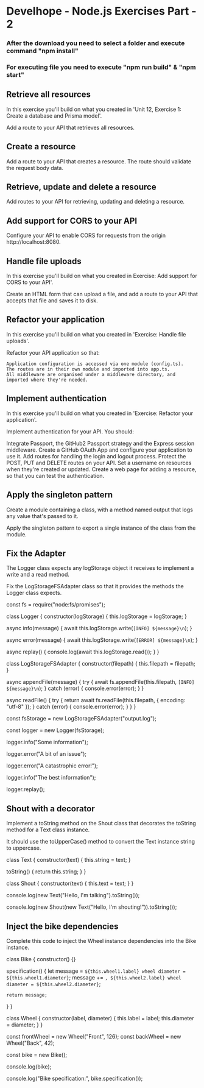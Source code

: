 # Develhope - Node.js Exercises Part - 2

### After the download you need to select a folder and execute command "npm install"

### For executing file you need to execute "npm run build" & "npm start"

## Retrieve all resources

In this exercise you'll build on what you created in 'Unit 12, Exercise 1: Create a database and Prisma model'.

Add a route to your API that retrieves all resources.

## Create a resource

Add a route to your API that creates a resource. The route should validate the request body data.

## Retrieve, update and delete a resource

Add routes to your API for retrieving, updating and deleting a resource.

## Add support for CORS to your API

Configure your API to enable CORS for requests from the origin http://localhost:8080.

## Handle file uploads

In this exercise you'll build on what you created in Exercise: Add support for CORS to your API'.

Create an HTML form that can upload a file, and add a route to your API that accepts that file and saves it to disk.

## Refactor your application

In this exercise you'll build on what you created in 'Exercise: Handle file uploads'.

Refactor your API application so that:

    Application configuration is accessed via one module (config.ts).
    The routes are in their own module and imported into app.ts.
    All middleware are organised under a middleware directory, and imported where they're needed.

## Implement authentication

In this exercise you'll build on what you created in 'Exercise: Refactor your application'.

Implement authentication for your API. You should:

Integrate Passport, the GitHub2 Passport strategy and the Express session middleware. Create a GitHub OAuth App and configure your application to use it. Add routes for handling the login and logout process. Protect the POST, PUT and DELETE routes on your API. Set a username on resources when they're created or updated. Create a web page for adding a resource, so that you can test the authentication.

## Apply the singleton pattern

Create a module containing a class, with a method named output that logs any value that's passed to it.

Apply the singleton pattern to export a single instance of the class from the module.

## Fix the Adapter

The Logger class expects any logStorage object it receives to implement a write and a read method.

Fix the LogStorageFSAdapter class so that it provides the methods the Logger class expects.

const fs = require("node:fs/promises");

class Logger {
  constructor(logStorage) {
    this.logStorage = logStorage;
  }

  async info(message) {
    await this.logStorage.write(`[INFO] ${message}\n`);
  }

  async error(message) {
    await this.logStorage.write(`[ERROR] ${message}\n`);
  }

  async replay() {
    console.log(await this.logStorage.read());
  }
}

class LogStorageFSAdapter {
  constructor(filepath) {
    this.filepath = filepath;
  }

  async appendFile(message) {
    try {
      await fs.appendFile(this.filepath, `[INFO] ${message}\n`);
    } catch (error) {
      console.error(error);
    }
  }

  async readFile() {
    try {
      return await fs.readFile(this.filepath, { encoding: "utf-8" });
    } catch (error) {
      console.error(error);
    }
  }
}

const fsStorage = new LogStorageFSAdapter("output.log");

const logger = new Logger(fsStorage);

logger.info("Some information");

logger.error("A bit of an issue");

logger.error("A catastrophic error!");

logger.info("The best information");

logger.replay();

## Shout with a decorator

Implement a toString method on the Shout class that decorates the toString method for a Text class instance.

It should use the toUpperCase() method to convert the Text instance string to uppercase.

class Text {
  constructor(text) {
    this.string = text;
  }

  toString() {
    return this.string;
  }
}

class Shout {
  constructor(text) {
    this.text = text;
  }
}

console.log(new Text("Hello, I'm talking").toString());

console.log(new Shout(new Text("Hello, I'm shouting!")).toString());

## Inject the bike dependencies

Complete this code to inject the Wheel instance dependencies into the Bike instance.

class Bike {
  constructor() {}

  specification() {
    let message = `${this.wheel1.label} wheel diameter = ${this.wheel1.diameter}`;
    message += `, ${this.wheel2.label} wheel diameter = ${this.wheel2.diameter}`;

    return message;
  }
}

class Wheel {
  constructor(label, diameter) {
    this.label = label;
    this.diameter = diameter;
  }
}

const frontWheel = new Wheel("Front", 126);
const backWheel = new Wheel("Back", 42);

const bike = new Bike();

console.log(bike);

console.log("Bike specification:", bike.specification());

